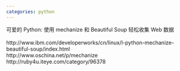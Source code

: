 ```yaml
---
categories: python
---
```

<p>可爱的 Python: 使用 mechanize 和 Beautiful Soup 轻松收集 Web 数据<br /><br />http://www.ibm.com/developerworks/cn/linux/l-python-mechanize-beautiful-soup/index.html<br />http://www.oschina.net/p/mechanize<br />http://ruby4u.iteye.com/category/96378<br /><br /></p>